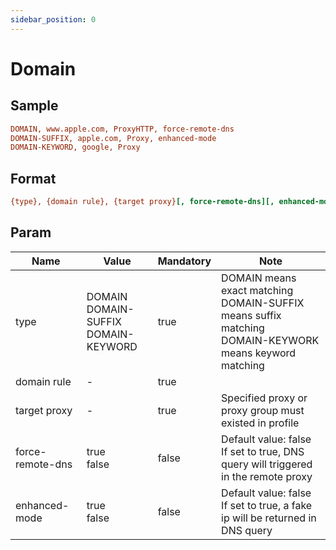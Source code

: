 ```yaml
---
sidebar_position: 0
---
```


# Domain

## Sample

```ini
DOMAIN, www.apple.com, ProxyHTTP, force-remote-dns
DOMAIN-SUFFIX, apple.com, Proxy, enhanced-mode
DOMAIN-KEYWORD, google, Proxy
```

## Format

```ini
{type}, {domain rule}, {target proxy}[, force-remote-dns][, enhanced-mode]
```

## Param

| Name             | Value                                            | Mandatory | Note                                                                                                                  |
|------------------|--------------------------------------------------|-----------|-----------------------------------------------------------------------------------------------------------------------|
| type             | DOMAIN<br/>DOMAIN-SUFFIX<br/>DOMAIN-KEYWORD<br/> | true      | DOMAIN means exact matching<br/>DOMAIN-SUFFIX means suffix matching<br/>DOMAIN-KEYWORK means keyword matching         |
| domain rule      | -                                                | true      |                                                                                                                       |
| target proxy     | -                                                | true      | Specified proxy or proxy group must existed in profile                                                                |
| force-remote-dns | true<br/>false                                   | false     | Default value: false<br/>If set to true, DNS query will triggered in the remote proxy                                 |
| enhanced-mode    | true<br/>false                                   | false     | Default value: false<br/>If set to true, a fake ip will be returned in DNS query                                      |
